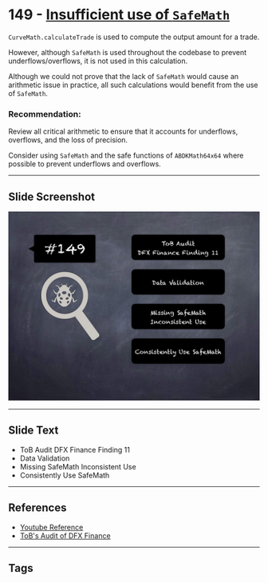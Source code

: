 
# 149 - [Insufficient use of `SafeMath`](./Insufficient%20use%20of%20`SafeMath`.md)

`CurveMath.calculateTrade` is used to compute the output amount for a trade. 

However, although `SafeMath` is used throughout the codebase to prevent underflows/overflows, it is not used in this calculation. 

Although we could not prove that the lack of `SafeMath` would cause an arithmetic issue in practice, all such calculations would benefit from the use of `SafeMath`.

### Recommendation:
Review all critical arithmetic to ensure that it accounts for underflows, overflows, and the loss of precision. 

Consider using `SafeMath` and the safe functions of `ABDKMath64x64` where possible to prevent underflows and overflows.
___
## Slide Screenshot
![149.jpg](../../images/8.%20Audit%20Findings%20201/149.jpg)
___
## Slide Text
- ToB Audit DFX Finance Finding 11
- Data Validation
- Missing SafeMath Inconsistent Use
- Consistently Use SafeMath
___
## References
- [Youtube Reference](https://youtu.be/zAzNDwu23UI)
- [ToB's Audit of DFX Finance](https://github.com/dfx-finance/protocol/blob/main/audits/2021-05-03-Trail_of_Bits.pdf)
___
## Tags
